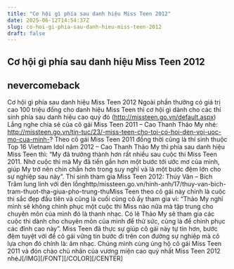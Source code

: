 ```yaml
---
title: "Cơ hội gì phía sau danh hiệu Miss Teen 2012"
date: 2025-06-12T14:54:37Z
slug: co-hoi-gi-phia-sau-danh-hieu-miss-teen-2012
draft: false
---
```


## Cơ hội gì phía sau danh hiệu Miss Teen 2012

## nevercomeback

Cơ hội gì phía sau danh hiệu Miss Teen 2012
Ngoài phần thưởng có giá trị cao 100 triệu đồng cho danh hiệu Miss Teen thì cơ hội gì dành cho các thí sinh phía sau danh hiệu cao quý đó (http://missteen.go.vn/default.aspx) Lắng nghe chia sẻ của cô gái Miss Teen 2011 – Cao Thanh Thảo My nhé: http://missteen.go.vn/tin-tuc/23/-miss-teen-cho-toi-co-hoi-den-voi-uoc-mo-cua-minh-?
Theo cô gái Miss Teen 2011 đồng thời cũng là thí sinh thuộc Top 16 Vietnam Idol năm 2012 – Cao Thanh Thảo My thì phía sau danh hiệu Miss Teen thì: “My đã trưởng thành hơn rất nhiều sau cuộc thi Miss Teen 2011. Nhờ cuộc thi mà My đã tiến gần hơn một bước tới ước mơ của mình, giúp My trở nên chín chắn hơn trong suy nghĩ  và là một bước đệm lớn cho sự nghiệp sau này”.
​Thí sinh tham gia Miss Teen 2012: Thúy Vân – Bích Trâm lung linh với đèn lồng​http/missteen.go.vn/hinh-anh/17/thuy-van-bich-tram-thuot-tha-giua-pho-trung-thu​Miss Teen theo cô gái này chính là cuộc thi sắc đẹp đầu tiên và cũng là cuối cùng cô ấy tham gia vì: “Thảo My nghĩ mình sẽ không chinh phục một cuộc thi Miss nào nữa mà tập trung cho chuyên môn của mình đó là thanh nhạc. Có lẽ Thảo My sẽ tham gia các cuộc thi dành cho chuyên môn của mình để thử sức, cũng là để chinh phục các đỉnh cao này”.
Miss Teen đã thực sự giúp cô gái này tự tin hơn, bước đệm tuyệt vời để cô gái vững tin bước đi trên con đường sự nghiệp mà cô lựa chọn đó chính là: âm nhạc. 
Chúng mình cùng ủng hộ cô gái Miss Teen 2011 và đón chào chủ nhân của vương miện cao quý nhất Miss Teen 2012 nhéJ[/IMG][/FONT][/COLOR][/CENTER]